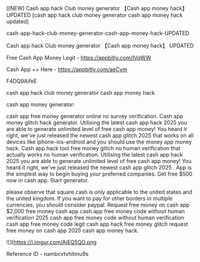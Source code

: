 [[NEW] Cash app hack Club money generator 【Cash app money hack】 UPDATED [cash app hack club money generator cash app money hack updated]

cash-app-hack-club-money-generator-cash-app-money-hack-UPDATED

Cash app hack Club money generator 【Cash app money hack】 UPDATED

Free Cash App Money Legit -  https://appbitly.com/IVqWW


Cash App ++ Here - https://appbitly.com/aeCym


F4DQ9AifeE

cash app hack club money generator cash app money hack

cash app money generator:

cash app free money generator online no survey verification. Cash app money glitch hack generator. Utilising the latest cash app hack 2025 you are able to generate unlimited level of free cash app money! You heard it right, we've just released the newest cash app glitch 2025 that works on all devices like iphone-ios-android and you should use the money app money hack. Cash app hack tool free money glitch no human verification that actually works no human verification. Utilising the latest cash app hack 2025 you are able to generate unlimited level of free cash app money! You heard it right, we've just released the newest cash app glitch 2025 . App is the simplest way to begin buying your preferred companies. Get free $500 now in cash app. Start generator.

please observe that square cash is only applicable to the united states and the united kingdom. If you want to pay for other borders in multiple currencies, you should consider paypal. Request free money on cash app $2,000 free money cash app cash app free money code without human verification 2025 cash app free money code without human verification cash app free money code legit cash app hack free money glitch request free money on cash app 2025 cash app money hack.

![](https://i.imgur.com/AjEQ5QO.png

Reference ID - nambcvtvhitmu9s